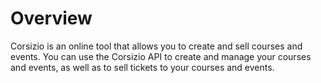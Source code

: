 # Overview

Corsizio is an online tool that allows you to create and sell courses and
events. You can use the Corsizio API to create and manage your courses and
events, as well as to sell tickets to your courses and events.
